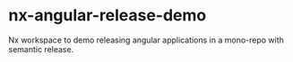 # nx-angular-release-demo
Nx workspace to demo releasing angular applications in a mono-repo with semantic release.

